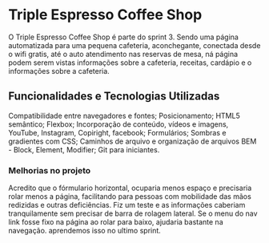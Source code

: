 # Triple Espresso Coffee Shop

O Triple Espresso Coffee Shop é parte do sprint 3. Sendo uma página automatizada para uma pequena cafeteria, aconchegante, conectada desde o wifi gratis, até o auto atendimento nas reservas de mesa, ná página podem serem vistas informações sobre a cafeteria, receitas, cardápio e o informações sobre a cafeteria.

## Funcionalidades e Tecnologias Utilizadas

Compatibilidade entre navegadores e fontes; Posicionamento; HTML5 semântico; Flexbox; Incorporação de conteúdo, vídeos e imagens, YouTube, Instagram, Copiright, facebook; Formulários; Sombras e gradientes com CSS; Caminhos de arquivo e organização de arquivos BEM - Block, Element, Modifier; Git para iniciantes.

### Melhorias no projeto

Acredito que o fórmulario horizontal, ocuparia menos espaço e precisaria rolar menos a página, facilitando para pessoas com mobilidade das mãos redizidas e outras deficiências. Fiz um teste e as informações caberiam tranquilamente sem precisar de barra de rolagem lateral. Se o menu do nav link fosse fixo na página ao rolar para baixo, ajudaria bastante na navegação. aprendemos isso no ultimo sprint.
